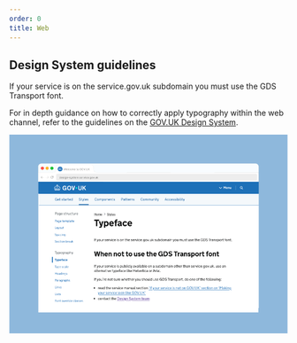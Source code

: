 ```yaml
---
order: 0
title: Web
---
```


## Design System guidelines

If your service is on the service.gov.uk subdomain you must use the GDS Transport font.

For in depth guidance on how to correctly apply typography within the web channel, refer to the guidelines on the [GOV.UK Design System](https://design-system.service.gov.uk/styles/typeface/).

![Screenshot of the Typeface page on the GOV.UK Design System.](./design-system.png)
